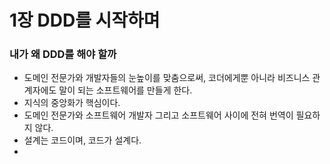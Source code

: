 # 1장 DDD를 시작하며

### 내가 왜 DDD를 해야 할까

* 도메인 전문가와 개발자들의 눈높이를 맞춤으로써, 코더에게뿐 아니라 비즈니스 관계자에도 말이 되는 소프트웨어를 만들게 한다.
* 지식의 중앙화가 핵심이다. 
* 도메인 전문가와 소프트웨어 개발자 그리고 소프트웨어 사이에 전혀 번역이 필요하지 않다.
* 설계는 코드이며, 코드가 설계다.
* 